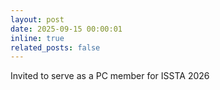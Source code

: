 ```yaml
---
layout: post
date: 2025-09-15 00:00:01
inline: true
related_posts: false
---
```


Invited to serve as a PC member for ISSTA 2026
